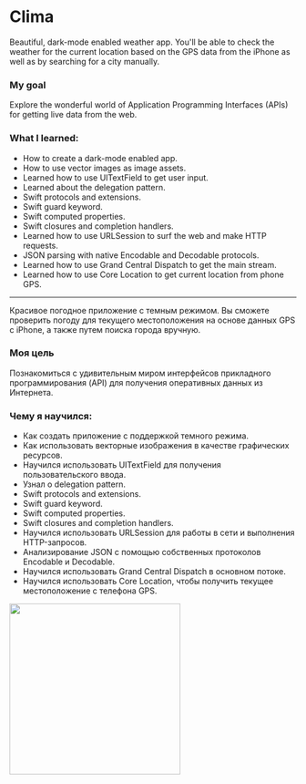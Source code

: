 # Clima

Beautiful, dark-mode enabled weather app. You'll be able to check the weather for the current location based on the GPS data from the iPhone as well as by searching for a city manually.

### My goal

Explore the wonderful world of Application Programming Interfaces (APIs) for getting live data from the web.

### What I learned:

* How to create a dark-mode enabled app.
* How to use vector images as image assets.
* Learned how to use UITextField to get user input.
* Learned about the delegation pattern.
* Swift protocols and extensions.
* Swift guard keyword.
* Swift computed properties.
* Swift closures and completion handlers.
* Learned how to use URLSession to surf the web and make HTTP requests.
* JSON parsing with native Encodable and Decodable protocols.
* Learned how to use Grand Central Dispatch to get the main stream.
* Learned how to use Core Location to get current location from phone GPS.

---------------------------------------------

Красивое погодное приложение с темным режимом. Вы сможете проверить погоду для текущего местоположения на основе данных GPS с iPhone, а также путем поиска города вручную.

### Моя цель

Познакомиться с удивительным миром интерфейсов прикладного программирования (API) для получения оперативных данных из Интернета.

### Чему я научился:

* Как создать приложение с поддержкой темного режима.
* Как использовать векторные изображения в качестве графических ресурсов.
* Научился использовать UITextField для получения пользовательского ввода.
* Узнал о delegation pattern.
* Swift protocols and extensions.
* Swift guard keyword.
* Swift computed properties.
* Swift closures and completion handlers.
* Научился использовать URLSession для работы в сети и выполнения HTTP-запросов.
* Анализирование JSON с помощью собственных протоколов Encodable и Decodable.
* Научился использовать Grand Central Dispatch в основном потоке.
* Научился использовать Core Location, чтобы получить текущее местоположение с телефона GPS.

<img src="https://user-images.githubusercontent.com/64682381/151861735-c9e0db3d-2962-4156-98a9-d7393ef6a536.png" width="300">
